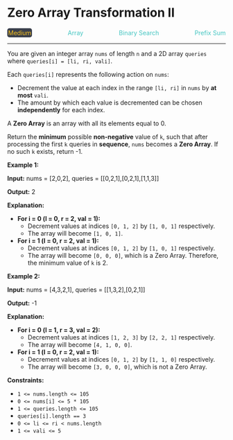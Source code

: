 # Zero Array Transformation II

<div style="display: flex; justify-content: space-between; align-items: center">
<div style="color: #fac31d;
padding: 2px; background-color: #3a3f4b; border-radius: 5px;">Medium</div>
<div style="color: #46c6c2">Array</div>
<div style="color: #46c6c2">Binary Search</div>
<div style="color: #46c6c2">Prefix Sum</div>
</div>

---

You are given an integer array `nums` of length `n` and a 2D array `queries` where `queries[i] = [li, ri, vali]`.

Each `queries[i]` represents the following action on `nums`:

*   Decrement the value at each index in the range `[li, ri]` in `nums` by **at most** `vali`.
*   The amount by which each value is decremented can be chosen **independently** for each index.

A **Zero Array** is an array with all its elements equal to 0.

Return the **minimum** possible **non-negative** value of `k`, such that after processing the first `k` queries in **sequence**, `nums` becomes a **Zero Array**. If no such `k` exists, return -1.

**Example 1:**

**Input:** nums = \[2,0,2\], queries = \[\[0,2,1\],\[0,2,1\],\[1,1,3\]\]

**Output:** 2

**Explanation:**

*   **For i = 0 (l = 0, r = 2, val = 1):**
    *   Decrement values at indices `[0, 1, 2]` by `[1, 0, 1]` respectively.
    *   The array will become `[1, 0, 1]`.
*   **For i = 1 (l = 0, r = 2, val = 1):**
    *   Decrement values at indices `[0, 1, 2]` by `[1, 0, 1]` respectively.
    *   The array will become `[0, 0, 0]`, which is a Zero Array. Therefore, the minimum value of `k` is 2.

**Example 2:**

**Input:** nums = \[4,3,2,1\], queries = \[\[1,3,2\],\[0,2,1\]\]

**Output:** \-1

**Explanation:**

*   **For i = 0 (l = 1, r = 3, val = 2):**
    *   Decrement values at indices `[1, 2, 3]` by `[2, 2, 1]` respectively.
    *   The array will become `[4, 1, 0, 0]`.
*   **For i = 1 (l = 0, r = 2, val \= 1):**
    *   Decrement values at indices `[0, 1, 2]` by `[1, 1, 0]` respectively.
    *   The array will become `[3, 0, 0, 0]`, which is not a Zero Array.

**Constraints:**

*   `1 <= nums.length <= 105`
*   `0 <= nums[i] <= 5 * 105`
*   `1 <= queries.length <= 105`
*   `queries[i].length == 3`
*   `0 <= li <= ri < nums.length`
*   `1 <= vali <= 5`